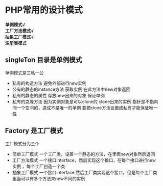 # PHP常用的设计模式 

__单例模式√__  
__工厂方法模式√__  
__抽象工厂模式√__  
__注册表模式__  




## singleTon 目录是单例模式
单例模式是三私一公
* 私有的构造方法  避免外部进行new实例
* 公有的静态的instance方法  获取实例 在此方法中new对象返回 
* 私有的静态的属性 存放new出来的对象 保证单例
* 私有的克隆方法 因为实例对象是可以clone的 clone出来的实例 指针是不指向同一个空间的，造成不是唯一的单例 要把clone方法设置成私有才能保证唯一性 


## Factory 是工厂模式
工厂模式分为三个
* 简单工厂模式
一个工厂类，设置一个静态的方法，在里面new对象然后返回
* 工厂方法模式
一个接口interface，然后实现这个接口，在每个接口进行new实例 ，每个工厂创造一个类
* 抽象工厂模式
一个接口interface 然后工厂类实现这个接口，但是每个工厂类里面可以有多个方法来new不同的实例

